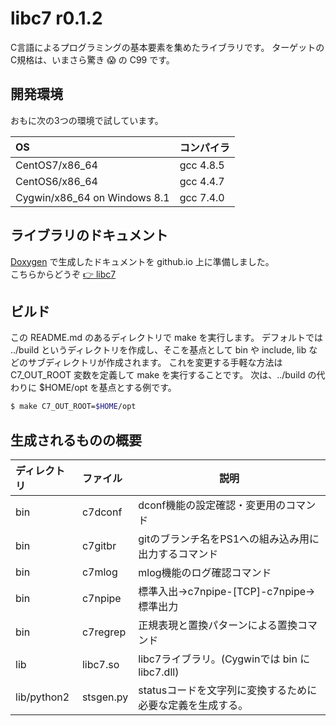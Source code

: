# libc7 r0.1.2

C言語によるプログラミングの基本要素を集めたライブラリです。
ターゲットのC規格は、いまさら驚き :scream: の C99 です。

## 開発環境

おもに次の3つの環境で試しています。

OS|コンパイラ
:-|:-
CentOS7/x86_64 | gcc 4.8.5
CentOS6/x86_64 | gcc 4.4.7
Cygwin/x86_64 on Windows 8.1 | gcc 7.4.0

## ライブラリのドキュメント

[Doxygen](http://www.doxygen.jp/) で生成したドキュメントを github.io 上に準備しました。<BR>
こちらからどうぞ [:point_right: libc7](https://ccldaout.github.io/libc7/)

## ビルド

この README.md のあるディレクトリで make を実行します。
デフォルトでは ../build というディレクトリを作成し、そこを基点として bin や include, lib などのサブディレクトリが作成されます。
これを変更する手軽な方法は C7_OUT_ROOT 変数を定義して make を実行することです。
次は、../build の代わりに $HOME/opt を基点とする例です。

```sh
$ make C7_OUT_ROOT=$HOME/opt
```

## 生成されるものの概要

ディレクトリ|ファイル|説明
:-|:-|-
bin|c7dconf|dconf機能の設定確認・変更用のコマンド
bin|c7gitbr|gitのブランチ名をPS1への組み込み用に出力するコマンド
bin|c7mlog|mlog機能のログ確認コマンド
bin|c7npipe|標準入出→c7npipe-\[TCP\]-c7npipe→標準出力
bin|c7regrep|正規表現と置換パターンによる置換コマンド
lib|libc7.so|libc7ライブラリ。(Cygwinでは bin に libc7.dll)
lib/python2|stsgen.py|statusコードを文字列に変換するために必要な定義を生成する。
